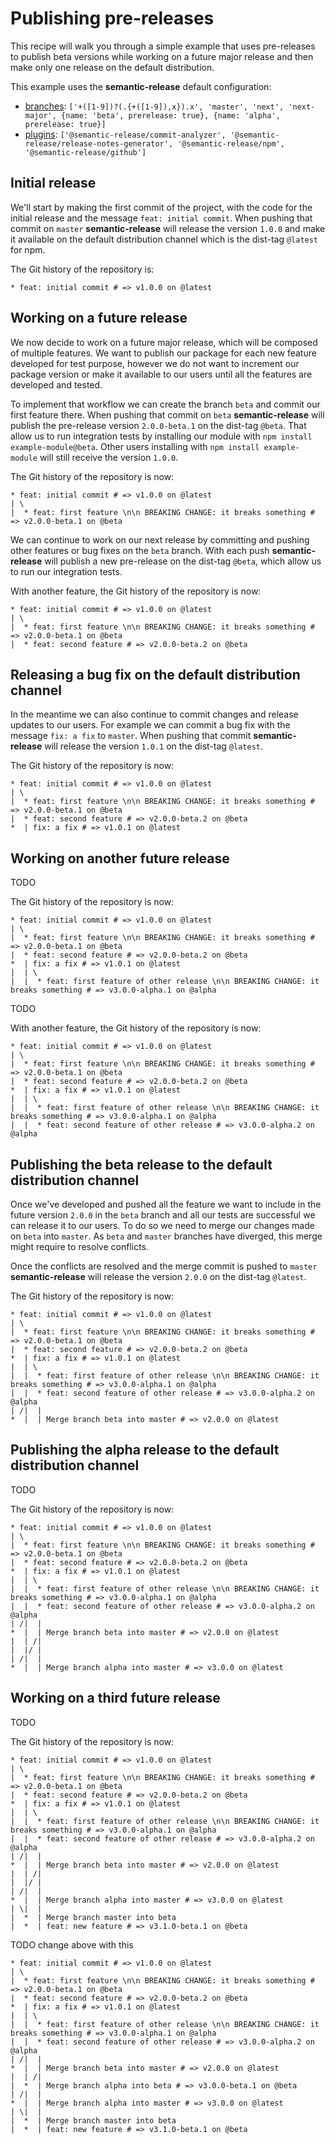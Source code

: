 # Publishing pre-releases

This recipe will walk you through a simple example that uses pre-releases to publish beta versions while working on a future major release and then make only one release on the default distribution.

This example uses the **semantic-release** default configuration:
- [branches](../usage/configuration.md#branches): `['+([1-9])?(.{+([1-9]),x}).x', 'master', 'next', 'next-major', {name: 'beta', prerelease: true}, {name: 'alpha', prerelease: true}]`
- [plugins](../usage/configuration.md#plugins): `['@semantic-release/commit-analyzer', '@semantic-release/release-notes-generator', '@semantic-release/npm', '@semantic-release/github']`

## Initial release

We'll start by making the first commit of the project, with the code for the initial release and the message `feat: initial commit`. When pushing that commit on `master` **semantic-release** will release the version `1.0.0` and make it available on the default distribution channel which is the dist-tag `@latest` for npm.

The Git history of the repository is:

```
* feat: initial commit # => v1.0.0 on @latest
```

## Working on a future release

We now decide to work on a future major release, which will be composed of multiple features. We want to publish our package for each new feature developed for test purpose, however we do not want to increment our package version or make it available to our users until all the features are developed and tested.

To implement that workflow we can create the branch `beta` and commit our first feature there. When pushing that commit on `beta` **semantic-release** will publish the pre-release version `2.0.0-beta.1` on the dist-tag `@beta`. That allow us to run integration tests by installing our module with `npm install example-module@beta`. Other users installing with `npm install example-module` will still receive the version `1.0.0`.

The Git history of the repository is now:

```
* feat: initial commit # => v1.0.0 on @latest
| \
|  * feat: first feature \n\n BREAKING CHANGE: it breaks something # => v2.0.0-beta.1 on @beta
```

We can continue to work on our next release by committing and pushing other features or bug fixes on the `beta` branch. With each push **semantic-release** will publish a new pre-release on the dist-tag `@beta`, which allow us to run our integration tests.

With another feature, the Git history of the repository is now:

```
* feat: initial commit # => v1.0.0 on @latest
| \
|  * feat: first feature \n\n BREAKING CHANGE: it breaks something # => v2.0.0-beta.1 on @beta
|  * feat: second feature # => v2.0.0-beta.2 on @beta
```

## Releasing a bug fix on the default distribution channel

In the meantime we can also continue to commit changes and release updates to our users. For example we can commit a bug fix with the message `fix: a fix` to `master`. When pushing that commit **semantic-release** will release the version `1.0.1` on the dist-tag `@latest`.

The Git history of the repository is now:

```
* feat: initial commit # => v1.0.0 on @latest
| \
|  * feat: first feature \n\n BREAKING CHANGE: it breaks something # => v2.0.0-beta.1 on @beta
|  * feat: second feature # => v2.0.0-beta.2 on @beta
*  | fix: a fix # => v1.0.1 on @latest
```

## Working on another future release

TODO

The Git history of the repository is now:

```
* feat: initial commit # => v1.0.0 on @latest
| \
|  * feat: first feature \n\n BREAKING CHANGE: it breaks something # => v2.0.0-beta.1 on @beta
|  * feat: second feature # => v2.0.0-beta.2 on @beta
*  | fix: a fix # => v1.0.1 on @latest
|  | \
|  |  * feat: first feature of other release \n\n BREAKING CHANGE: it breaks something # => v3.0.0-alpha.1 on @alpha
```

TODO

With another feature, the Git history of the repository is now:

```
* feat: initial commit # => v1.0.0 on @latest
| \
|  * feat: first feature \n\n BREAKING CHANGE: it breaks something # => v2.0.0-beta.1 on @beta
|  * feat: second feature # => v2.0.0-beta.2 on @beta
*  | fix: a fix # => v1.0.1 on @latest
|  | \
|  |  * feat: first feature of other release \n\n BREAKING CHANGE: it breaks something # => v3.0.0-alpha.1 on @alpha
|  |  * feat: second feature of other release # => v3.0.0-alpha.2 on @alpha
```

## Publishing the beta release to the default distribution channel

Once we've developed and pushed all the feature we want to include in the future version `2.0.0` in the `beta` branch and all our tests are successful we can release it to our users. To do so we need to merge our changes made on `beta` into `master`. As `beta` and `master` branches have diverged, this merge might require to resolve conflicts.

Once the conflicts are resolved and the merge commit is pushed to `master` **semantic-release** will release the version `2.0.0` on the dist-tag `@latest`.

The Git history of the repository is now:

```
* feat: initial commit # => v1.0.0 on @latest
| \
|  * feat: first feature \n\n BREAKING CHANGE: it breaks something # => v2.0.0-beta.1 on @beta
|  * feat: second feature # => v2.0.0-beta.2 on @beta
*  | fix: a fix # => v1.0.1 on @latest
|  | \
|  |  * feat: first feature of other release \n\n BREAKING CHANGE: it breaks something # => v3.0.0-alpha.1 on @alpha
|  |  * feat: second feature of other release # => v3.0.0-alpha.2 on @alpha
| /|  |
*  |  | Merge branch beta into master # => v2.0.0 on @latest
```

## Publishing the alpha release to the default distribution channel

TODO

The Git history of the repository is now:

```
* feat: initial commit # => v1.0.0 on @latest
| \
|  * feat: first feature \n\n BREAKING CHANGE: it breaks something # => v2.0.0-beta.1 on @beta
|  * feat: second feature # => v2.0.0-beta.2 on @beta
*  | fix: a fix # => v1.0.1 on @latest
|  | \
|  |  * feat: first feature of other release \n\n BREAKING CHANGE: it breaks something # => v3.0.0-alpha.1 on @alpha
|  |  * feat: second feature of other release # => v3.0.0-alpha.2 on @alpha
| /|  |
*  |  | Merge branch beta into master # => v2.0.0 on @latest
|  | /|
|  |/ |
| /|  |
*  |  | Merge branch alpha into master # => v3.0.0 on @latest
```

## Working on a third future release

TODO

The Git history of the repository is now:

```
* feat: initial commit # => v1.0.0 on @latest
| \
|  * feat: first feature \n\n BREAKING CHANGE: it breaks something # => v2.0.0-beta.1 on @beta
|  * feat: second feature # => v2.0.0-beta.2 on @beta
*  | fix: a fix # => v1.0.1 on @latest
|  | \
|  |  * feat: first feature of other release \n\n BREAKING CHANGE: it breaks something # => v3.0.0-alpha.1 on @alpha
|  |  * feat: second feature of other release # => v3.0.0-alpha.2 on @alpha
| /|  |
*  |  | Merge branch beta into master # => v2.0.0 on @latest
|  | /|
|  |/ |
| /|  |
*  |  | Merge branch alpha into master # => v3.0.0 on @latest
| \|  |
|  *  | Merge branch master into beta
|  *  | feat: new feature # => v3.1.0-beta.1 on @beta
```


TODO change above with this
```
* feat: initial commit # => v1.0.0 on @latest
| \
|  * feat: first feature \n\n BREAKING CHANGE: it breaks something # => v2.0.0-beta.1 on @beta
|  * feat: second feature # => v2.0.0-beta.2 on @beta
*  | fix: a fix # => v1.0.1 on @latest
|  | \
|  |  * feat: first feature of other release \n\n BREAKING CHANGE: it breaks something # => v3.0.0-alpha.1 on @alpha
|  |  * feat: second feature of other release # => v3.0.0-alpha.2 on @alpha
| /|  |
*  |  | Merge branch beta into master # => v2.0.0 on @latest
|  | /|
|  *  | Merge branch alpha into beta # => v3.0.0-beta.1 on @beta
| /|  |
*  |  | Merge branch alpha into master # => v3.0.0 on @latest
| \|  |
|  *  | Merge branch master into beta
|  *  | feat: new feature # => v3.1.0-beta.1 on @beta
```
